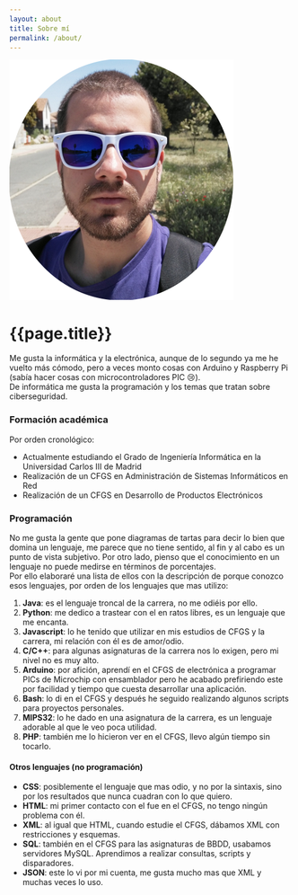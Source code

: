 ```yaml
---
layout: about
title: Sobre mí
permalink: /about/
---
```

<link rel="stylesheet" type="text/css" href="/css/about.css">
<style>
    #carita:hover {
        color: red;
    }
</style>
<img id="avatar_image" src="/assets/avatar.png" /><br>

<h1 id="titulo">{{page.title}}</h1>
Me gusta la informática y la electrónica, aunque de lo segundo ya me he vuelto
más cómodo, pero a veces monto cosas con Arduino y Raspberry Pi (sabía hacer
cosas con microcontroladores PIC <span id="carita" secret="aHR0cHM6Ly9pb3JkaWMuZ2l0aHViLmlvL3NlY3JldC9zYWx0YXBhY29zLw==">😢</span>).<br>
De informática me gusta la programación y los temas que tratan sobre ciberseguridad.

### Formación académica
Por orden cronológico:
* Actualmente estudiando el Grado de Ingeniería Informática en la Universidad
Carlos III de Madrid<br>
* Realización de un CFGS en Administración de Sistemas Informáticos en Red
* Realización de un CFGS en Desarrollo de Productos Electrónicos

### Programación
No me gusta la gente que pone diagramas de tartas para decir lo bien que domina
un lenguaje, me parece que no tiene sentido, al fin y al cabo es un punto de vista
subjetivo. Por otro lado, pienso que el conocimiento en un lenguaje no puede medirse
en términos de porcentajes.<br>
Por ello elaboraré una lista de ellos con la descripción de porque conozco esos
lenguajes, por orden de los lenguajes que mas utilizo:
1. **Java**: es el lenguaje troncal de la carrera, no me odiéis por ello.
2. **Python**: me dedico a trastear con el en ratos libres, es un lenguaje que me encanta.
3. **Javascript**: lo he tenido que utilizar en mis estudios de CFGS y la carrera, mi relación con él es de amor/odio.
4. **C/C++**: para algunas asignaturas de la carrera nos lo exigen, pero mi nivel no es muy alto.
5. **Arduino**: por afición, aprendí en el CFGS de electrónica a programar PICs de Microchip con ensamblador pero he acabado prefiriendo este por facilidad y tiempo que cuesta desarrollar una aplicación.
6. **Bash**: lo di en el CFGS y después he seguido realizando algunos scripts para proyectos personales.
7. **MIPS32**: lo he dado en una asignatura de la carrera, es un lenguaje adorable al que le veo poca utilidad.
8. **PHP**: también me lo hicieron ver en el CFGS, llevo algún tiempo sin tocarlo.

#### Otros lenguajes (no programación)
* **CSS**: posiblemente el lenguaje que mas odio, y no por la sintaxis, sino por los resultados que nunca cuadran con lo que quiero.
* **HTML**: mi primer contacto con el fue en el CFGS, no tengo ningún problema con él.
* **XML**: al igual que HTML, cuando estudie el CFGS, dábamos XML con restricciones y esquemas.
* **SQL**: también en el CFGS para las asignaturas de BBDD, usabamos servidores MySQL. Aprendimos a realizar consultas, scripts y disparadores.
* **JSON**: este lo vi por mi cuenta, me gusta mucho mas que XML y muchas veces lo uso.

